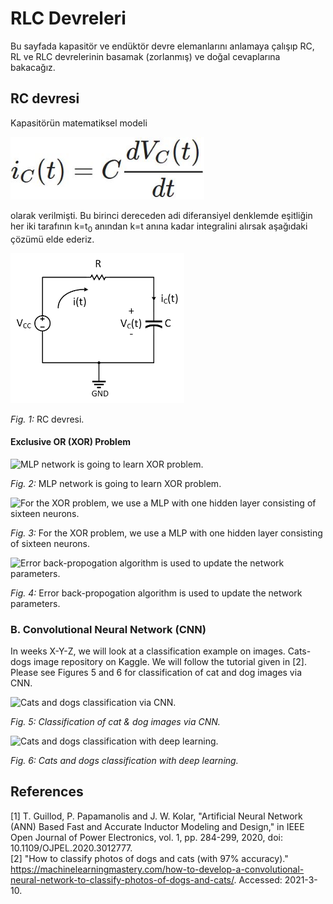 # RLC Devreleri
Bu sayfada kapasitör ve endüktör devre elemanlarını anlamaya çalışıp RC, RL ve RLC devrelerinin basamak (zorlanmış) ve doğal cevaplarına bakacağız.
## RC devresi
Kapasitörün matematiksel modeli 

<img src="eşitlikler/kapasitör denklemi.jpg" alt="kapasitör denklemi." height="100"/>

olarak verilmişti. Bu birinci dereceden adi diferansiyel denklemde eşitliğin her iki tarafının k=t<sub>0</sub> anından k=t anına kadar integralini alırsak aşağıdaki çözümü elde ederiz.


<img src="şekiller/RC devresi basamak cevabı.jpg" alt="RC devresi." height="240"/>

*Fig. 1:* RC devresi.

#### Exclusive OR (XOR) Problem
<img src="figure/xor_problem_smaller.jpg" alt="MLP network is going to learn XOR problem." height="180"/>

*Fig. 2:* MLP network is going to learn XOR problem.

<img src="figure/xor_MLP.jpg" alt="For the XOR problem, we use a MLP with one hidden layer consisting of sixteen neurons." height="360"/>

*Fig. 3:* For the XOR problem, we use a MLP with one hidden layer consisting of sixteen neurons.

<img src="figure/ANN_MLP_flow_chart.jpg" alt="Error back-propogation algorithm is used to update the network parameters." height="240"/>

*Fig. 4:* Error back-propogation algorithm is used to update the network parameters.

### B. Convolutional Neural Network (CNN)
In weeks X-Y-Z, we will look at a classification example on images. Cats-dogs image repository on Kaggle. We will follow the tutorial given in [2]. Please see Figures 5 and 6 for classification of cat and dog images via CNN. 

<img src="figure/cats_dogs_cnn.png" alt="Cats and dogs classification via CNN." height="240"/>

*Fig. 5: Classification of cat & dog images via CNN.*

<img src="figure/cats_dogs_classification.gif" alt="Cats and dogs classification with deep learning." height="240"/>

*Fig. 6: Cats and dogs classification with deep learning.*


## References
[1] T. Guillod, P. Papamanolis and J. W. Kolar, "Artificial Neural Network (ANN) Based Fast and Accurate Inductor Modeling and Design," in IEEE Open Journal of Power Electronics, vol. 1, pp. 284-299, 2020, doi: 10.1109/OJPEL.2020.3012777.</br>
[2] "How to classify photos of dogs and cats (with 97% accuracy)." https://machinelearningmastery.com/how-to-develop-a-convolutional-neural-network-to-classify-photos-of-dogs-and-cats/. Accessed: 2021-3-10.</br>
